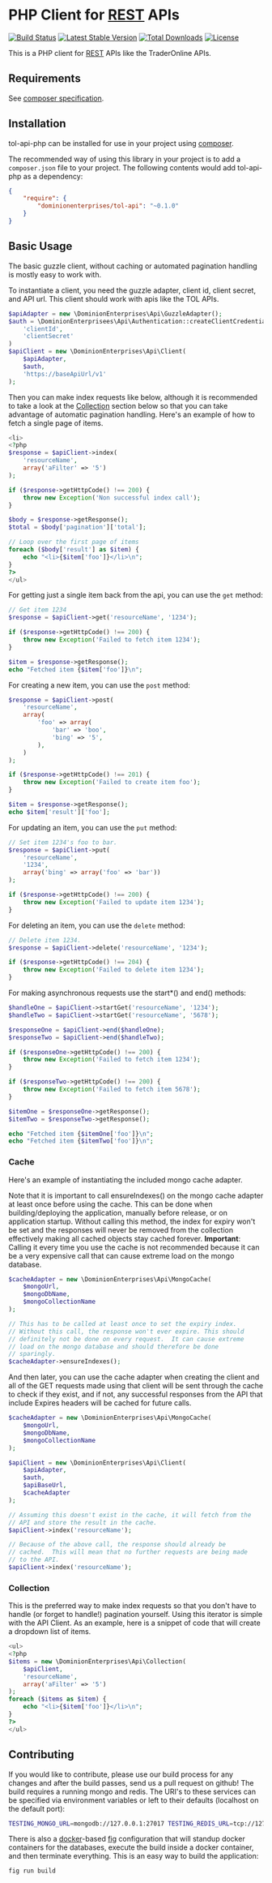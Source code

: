 # PHP Client for [REST](http://en.wikipedia.org/wiki/Representational_state_transfer) APIs

[![Build Status](http://img.shields.io/travis/dominionenterprises/tol-api-php.svg?style=flat)](https://travis-ci.org/dominionenterprises/tol-api-php)
[![Latest Stable Version](http://img.shields.io/packagist/v/dominionenterprises/tol-api.svg?style=flat)](https://packagist.org/packages/dominionenterprises/tol-api)
[![Total Downloads](http://img.shields.io/packagist/dt/dominionenterprises/tol-api.svg?style=flat)](https://packagist.org/packages/dominionenterprises/tol-api)
[![License](http://img.shields.io/packagist/l/dominionenterprises/tol-api.svg?style=flat)](https://packagist.org/packages/dominionenterprises/tol-api)

This is a PHP client for [REST](http://en.wikipedia.org/wiki/Representational_state_transfer) APIs like the TraderOnline APIs.

## Requirements

See [composer specification](composer.json).

## Installation

tol-api-php can be installed for use in your project using [composer](http://getcomposer.org).

The recommended way of using this library in your project is to add a `composer.json` file to your project.  The following contents would add tol-api-php as a dependency:

```json
{
    "require": {
        "dominionenterprises/tol-api": "~0.1.0"
    }
}
```

## Basic Usage

The basic guzzle client, without caching or automated pagination handling is mostly easy to work with.

To instantiate a client, you need the guzzle adapter, client id, client secret, and API url.  This client should work with apis like the TOL APIs.
```php
$apiAdapter = new \DominionEnterprises\Api\GuzzleAdapter();
$auth = \DominionEnterprisees\Api\Authentication::createClientCredentials(
    'clientId',
    'clientSecret'
)
$apiClient = new \DominionEnterprises\Api\Client(
    $apiAdapter,
    $auth,
    'https://baseApiUrl/v1'
);
```

Then you can make index requests like below, although it is recommended to take a look at the [Collection](#collection) section below so that you can take advantage of automatic pagination handling.  Here's an example of how to fetch a single page of items.
```php
<li>
<?php
$response = $apiClient->index(
    'resourceName',
    array('aFilter' => '5')
);

if ($response->getHttpCode() !== 200) {
    throw new Exception('Non successful index call');
}

$body = $response->getResponse();
$total = $body['pagination']['total'];

// Loop over the first page of items
foreach ($body['result'] as $item) {
    echo "<li>{$item['foo']}</li>\n";
}
?>
</ul>
```

For getting just a single item back from the api, you can use the `get` method:
```php
// Get item 1234
$response = $apiClient->get('resourceName', '1234');

if ($response->getHttpCode() !== 200) {
    throw new Exception('Failed to fetch item 1234');
}

$item = $response->getResponse();
echo "Fetched item {$item['foo']}\n";
```

For creating a new item, you can use the `post` method:
```php
$response = $apiClient->post(
    'resourceName',
    array(
        'foo' => array(
            'bar' => 'boo',
            'bing' => '5',
        ),
    )
);

if ($response->getHttpCode() !== 201) {
    throw new Exception('Failed to create item foo');
}

$item = $response->getResponse();
echo $item['result']['foo'];
```

For updating an item, you can use the `put` method:
```php
// Set item 1234's foo to bar.
$response = $apiClient->put(
    'resourceName',
    '1234',
    array('bing' => array('foo' => 'bar'))
);

if ($response->getHttpCode() !== 200) {
    throw new Exception('Failed to update item 1234');
}
```

For deleting an item, you can use the `delete` method:
```php
// Delete item 1234.
$response = $apiClient->delete('resourceName', '1234');

if ($response->getHttpCode() !== 204) {
    throw new Exception('Failed to delete item 1234');
}
```

For making asynchronous requests use the start*() and end() methods:
```php
$handleOne = $apiClient->startGet('resourceName', '1234');
$handleTwo = $apiClient->startGet('resourceName', '5678');

$responseOne = $apiClient->end($handleOne);
$responseTwo = $apiClient->end($handleTwo);

if ($responseOne->getHttpCode() !== 200) {
    throw new Exception('Failed to fetch item 1234');
}

if ($responseTwo->getHttpCode() !== 200) {
    throw new Exception('Failed to fetch item 5678');
}

$itemOne = $responseOne->getResponse();
$itemTwo = $responseTwo->getResponse();

echo "Fetched item {$itemOne['foo']}\n";
echo "Fetched item {$itemTwo['foo']}\n";
```

### Cache

Here's an example of instantiating the included mongo cache adapter.

Note that it is important to call ensureIndexes() on the mongo cache adapter at least once before using the cache.  This can be done when building/deploying the application, manually before release, or on application startup.  Without calling this method, the index for expiry won't be set and the responses will never be removed from the collection effectively making all cached objects stay cached forever.  **Important**: Calling it every time you use the cache is not recommended because it can be a very expensive call that can cause extreme load on the mongo database.

```php
$cacheAdapter = new \DominionEnterprises\Api\MongoCache(
    $mongoUrl,
    $mongoDbName,
    $mongoCollectionName
);

// This has to be called at least once to set the expiry index.
// Without this call, the response won't ever expire. This should
// definitely not be done on every request.  It can cause extreme
// load on the mongo database and should therefore be done
// sparingly.
$cacheAdapter->ensureIndexes();
```

And then later, you can use the cache adapter when creating the client and all of the GET requests made using that client will be sent through the cache to check if they exist, and if not, any successful responses from the API that include Expires headers will be cached for future calls.

```php
$cacheAdapter = new \DominionEnterprises\Api\MongoCache(
    $mongoUrl,
    $mongoDbName,
    $mongoCollectionName
);

$apiClient = new \DominionEnterprises\Api\Client(
    $apiAdapter,
    $auth,
    $apiBaseUrl,
    $cacheAdapter
);

// Assuming this doesn't exist in the cache, it will fetch from the
// API and store the result in the cache.
$apiClient->index('resourceName');

// Because of the above call, the response should already be
// cached.  This will mean that no further requests are being made
// to the API.
$apiClient->index('resourceName');
```

### Collection

This is the preferred way to make index requests so that you don't have to handle (or forget to handle!) pagination yourself.  Using this iterator is simple with the API Client.  As an example, here is a snippet of code that will create a dropdown list of items.
```php
<ul>
<?php
$items = new \DominionEnterprises\Api\Collection(
    $apiClient,
    'resourceName',
    array('aFilter' => '5')
);
foreach ($items as $item) {
    echo "<li>{$item['foo']}</li>\n";
}
?>
</ul>
```

## Contributing

If you would like to contribute, please use our build process for any changes and after the build passes, send us a pull request on github!  The build requires a running mongo and redis.  The URI's to these services can be specified via environment variables or left to their defaults (localhost on the default port):
```sh
TESTING_MONGO_URL=mongodb://127.0.0.1:27017 TESTING_REDIS_URL=tcp://127.0.0.7:6379 ./build.php
```

There is also a [docker](http://www.docker.com/)-based [fig](http://www.fig.sh/) configuration that will standup docker containers for the databases, execute the build inside a docker container, and then terminate everything.  This is an easy way to build the application:
```sh
fig run build
```
